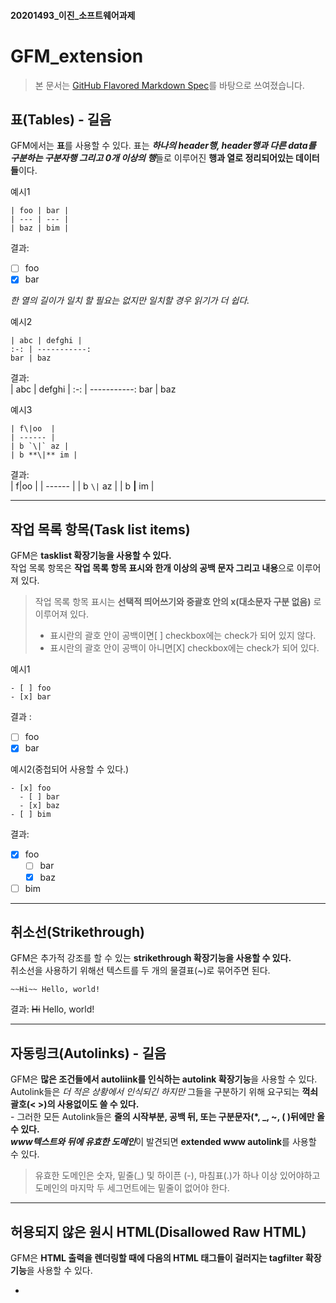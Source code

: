 #### 20201493_이진_소프트웨어과제
# GFM_extension
> 본 문서는 [GitHub Flavored Markdown Spec](https://github.github.com/gfm/#disallowed-raw-html-extension-)를 바탕으로 쓰여졌습니다.
## 표(Tables) - 길음

GFM에서는 **표**를 사용할 수 있다. 표는 ***하나의 header행, header행과 다른 data를 구분하는 구분자행 그리고 0개 이상의 행***들로 이루어진 **행과 열로 정리되어있는 데이터들**이다.  

예시1  

    | foo | bar |  
    | --- | --- |  
    | baz | bim |  
결과:  
- [ ] foo
- [x] bar  

*한 열의 길이가 일치 할 필요는 없지만 일치할 경우 읽기가 더 쉽다.*  

예시2  

    | abc | defghi |
    :-: | -----------:
    bar | baz  
    
결과:  
| abc | defghi |
:-: | -----------:
bar | baz  

예시3

    | f\|oo  |
    | ------ |
    | b `\|` az |
    | b **\|** im | 
    
결과:  
| f\|oo  |
| ------ |
| b `\|` az |
| b **\|** im |  

---
## 작업 목록 항목(Task list items)
GFM은 **tasklist 확장기능을 사용할 수 있다.**  
작업 목록 항목은 **작업 목록 항목 표시와 한개 이상의 공백 문자 그리고 내용**으로 이루어져 있다.  
>작업 목록 항목 표시는 **선택적 띄어쓰기와 중괄호 안의 x(대소문자 구분 없음)** 로 이루어져 있다.
> - 표시란의 괄호 안이 공백이면[ ] checkbox에는 check가 되어 있지 않다.
> - 표시란의 괄호 안이 공백이 아니면[X] checkbox에는 check가 되어 있다.  

예시1  


    - [ ] foo
    - [x] bar

결과 :   
- [ ] foo
- [x] bar

예시2(중첩되어 사용할 수 있다.)  

    - [x] foo  
      - [ ] bar  
      - [x] baz  
    - [ ] bim    

결과:  
- [x] foo
  - [ ] bar
  - [x] baz
- [ ] bim

---  
## 취소선(Strikethrough)  
GFM은 추가적 강조를 할 수 있는 **strikethrough 확장기능을 사용할 수 있다.**  
취소선을 사용하기 위해선 텍스트를 두 개의 물결표(~)로 묶어주면 된다.  
  
    ~~Hi~~ Hello, world!

결과: ~~Hi~~ Hello, world!

---  
## 자동링크(Autolinks) - 길음

GFM은 **많은 조건들에서 autoliink를 인식하는 autolink 확장기능**을 사용할 수 있다.  
Autolink들은 *더 적은 상황에서 인식되긴 하지만* 그들을 구분하기 위해 요구되는 **꺽쇠괄호(< >)의 사용없이도 쓸 수 있다.**  
\- 그러한 모든 Autolink들은 **줄의 시작부분, 공백 뒤, 또는 구분문자(\*, \_, ~, ( )뒤에만 올 수 있다.**  
***www텍스트와 뒤에 유효한 도메인***이 발견되면 **extended www autolink**를 사용할 수 있다.
> 유효한 도메인은 숫자, 밑줄(\_) 및 하이픈 (-), 마침표(.)가 하나 이상 있어야하고 도메인의 마지막 두 세그먼트에는 밑줄이 없어야 한다.


---
## 허용되지 않은 원시 HTML(Disallowed Raw HTML)

GFM은 **HTML 출력을 렌더링할 때에 다음의 HTML 태그들이 걸러지는 tagfilter 확장기능**을 사용할 수 있다.

- <title>
- <textarea>
- <style>
- <xmp>
- <iframe>
- <noembed>
- <noframes>
- <script>
- <plaintext>

이 태그는 특히 HTML이 고유한 방식으로 해석되는 방식을 변경하기 때문에 선택된다.  
***필터링은 <을 \&lt; 로 대체하며 진행된다.***  
다른 HTML 태그들은 변경되지 않고 그대로 남아있는다.
